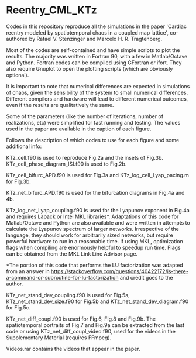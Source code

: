 # Reentry_CML_KTz
Codes in this repository reproduce all the simulations in the paper 'Cardiac reentry modeled by spatiotemporal chaos in a coupled map lattice', co-authored by Rafael V. Stenzinger and Marcelo H. R. Tragtenberg.

Most of the codes are self-contained and have simple scripts to plot the results. The majority was written in Fortran 90, with a few in Matlab/Octave and Python. Fortran codes can be compiled using GFortran or ifort. They also require Gnuplot to open the plotting scripts (which are obviously optional).

It is important to note that numerical differences are expected in simulations of chaos, given the sensibility of the system to small numerical differences. Different compilers and hardware will lead to different numerical outcomes, even if the results are qualitatively the same.

Some of the parameters (like the number of iterations, number of realizations, etc) were simplified for fast running and testing. The values used in the paper are available in the caption of each figure.

Follows the description of which codes to use for each figure and some additional info:

KTz_cell.f90 is used to reproduce Fig.2a and the insets of Fig.3b. KTz_cell_phase_diagram_ISI.f90 is used to Fig.2b.

KTz_cell_bifurc_APD.f90 is used for Fig.3a and KTz_log_cell_Lyap_pacing.m for Fig.3b.

KTz_net_bifurc_APD.f90 is used for the bifurcation diagrams in Fig.4a and 4b.

KTz_log_net_Lyap_coupling.f90 is used for the Lyapunov exponent in Fig.4a and requires Lapack or Intel MKL libraries*. Adaptations of this code for Matlab/Octave and Python are also available and were written in attempts to calculate the Lyapunov spectrum of larger networks. Irrespective of the language, they should work for arbitrarily sized networks, but require powerful hardware to run in a reasonable time. If using MKL, optimization flags when compiling are enormously helpful to speedup run time. Flags can be obtained from the MKL Link Line Advisor page.

*The portion of this code that performs the LU factorization was adapted from an answer in https://stackoverflow.com/questions/40422172/is-there-a-command-or-subroutine-for-lu-factorization and credit goes to the author.

KTz_net_stand_dev_coupling.f90 is used for Fig.5a, KTz_net_stand_dev_size.f90 for Fig.5b and KTz_net_stand_dev_diagram.f90 for Fig.5c.

KTz_net_diff_coupl.f90 is used for Fig.6, Fig.8 and Fig.9b. The spatiotemporal portraits of Fig.7 and Fig.9a can be extracted from the last code or using KTz_net_diff_coupl_video.f90, used for the videos in the Supplementary Material (requires FFmpeg).

Videos.rar contains the videos that appear in the paper.

